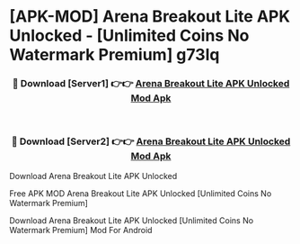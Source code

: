 # [APK-MOD] Arena Breakout Lite APK Unlocked - [Unlimited Coins No Watermark Premium] g73lq



<div align="center">
<h3>🔴 Download [Server1] 👉👉 <a href="https://momento.my/?title=Arena_Breakout_Lite_APK_Unlocked">Arena Breakout Lite APK Unlocked Mod Apk</a></h3><br>

<h3>🔴 Download [Server2] 👉👉 <a href="https://momento.my/?title=Arena_Breakout_Lite_APK_Unlocked">Arena Breakout Lite APK Unlocked Mod Apk</a></h3>
</div>



Download Arena Breakout Lite APK Unlocked 

Free APK MOD Arena Breakout Lite APK Unlocked [Unlimited Coins No Watermark Premium]

Download Arena Breakout Lite APK Unlocked [Unlimited Coins No Watermark Premium] Mod For Android
